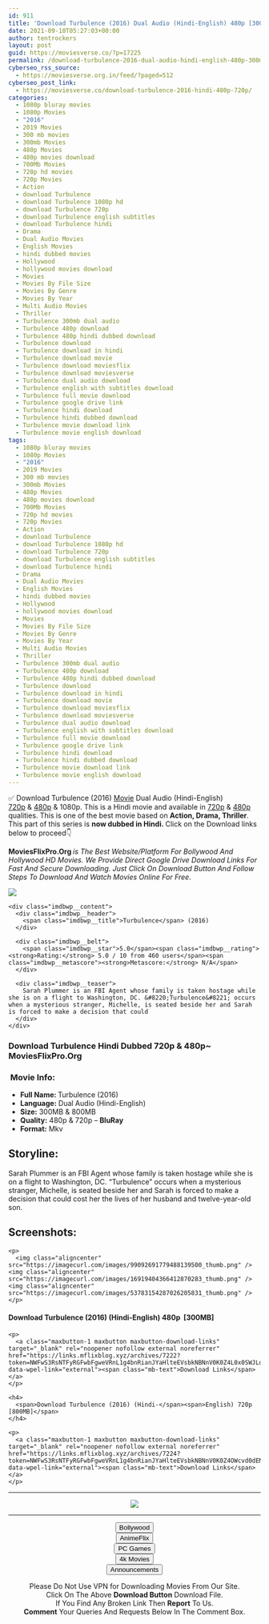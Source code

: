 ```yaml
---
id: 911
title: 'Download Turbulence (2016) Dual Audio (Hindi-English) 480p [300MB] || 720p [800MB]'
date: 2021-09-10T05:27:03+00:00
author: tentrockers
layout: post
guid: https://moviesverse.co/?p=17225
permalink: /download-turbulence-2016-dual-audio-hindi-english-480p-300mb-720p-800mb/
cyberseo_rss_source:
  - https://moviesverse.org.in/feed/?paged=512
cyberseo_post_link:
  - https://moviesverse.co/download-turbulence-2016-hindi-480p-720p/
categories:
  - 1080p bluray movies
  - 1080p Movies
  - "2016"
  - 2019 Movies
  - 300 mb movies
  - 300mb Movies
  - 480p Movies
  - 480p movies download
  - 700Mb Movies
  - 720p hd movies
  - 720p Movies
  - Action
  - download Turbulence
  - download Turbulence 1080p hd
  - download Turbulence 720p
  - download Turbulence english subtitles
  - download Turbulence hindi
  - Drama
  - Dual Audio Movies
  - English Movies
  - hindi dubbed movies
  - Hollywood
  - hollywood movies download
  - Movies
  - Movies By File Size
  - Movies By Genre
  - Movies By Year
  - Multi Audio Movies
  - Thriller
  - Turbulence 300mb dual audio
  - Turbulence 480p download
  - Turbulence 480p hindi dubbed download
  - Turbulence download
  - Turbulence download in hindi
  - Turbulence download movie
  - Turbulence download moviesflix
  - Turbulence download moviesverse
  - Turbulence dual audio download
  - Turbulence english with subtitles download
  - Turbulence full movie download
  - Turbulence google drive link
  - Turbulence hindi download
  - Turbulence hindi dubbed download
  - Turbulence movie download link
  - Turbulence movie english download
tags:
  - 1080p bluray movies
  - 1080p Movies
  - "2016"
  - 2019 Movies
  - 300 mb movies
  - 300mb Movies
  - 480p Movies
  - 480p movies download
  - 700Mb Movies
  - 720p hd movies
  - 720p Movies
  - Action
  - download Turbulence
  - download Turbulence 1080p hd
  - download Turbulence 720p
  - download Turbulence english subtitles
  - download Turbulence hindi
  - Drama
  - Dual Audio Movies
  - English Movies
  - hindi dubbed movies
  - Hollywood
  - hollywood movies download
  - Movies
  - Movies By File Size
  - Movies By Genre
  - Movies By Year
  - Multi Audio Movies
  - Thriller
  - Turbulence 300mb dual audio
  - Turbulence 480p download
  - Turbulence 480p hindi dubbed download
  - Turbulence download
  - Turbulence download in hindi
  - Turbulence download movie
  - Turbulence download moviesflix
  - Turbulence download moviesverse
  - Turbulence dual audio download
  - Turbulence english with subtitles download
  - Turbulence full movie download
  - Turbulence google drive link
  - Turbulence hindi download
  - Turbulence hindi dubbed download
  - Turbulence movie download link
  - Turbulence movie english download
---
```

<div class="thecontent clearfix">
  <p>
    ✅ Download Turbulence (2016) <a href="https://moviesverse.co/category/movies/" data-wpel-link="internal">Movie</a> Dual Audio (Hindi-English) <a href="https://moviesverse.co/720p-movies/" data-wpel-link="internal">720p</a>&nbsp;&&nbsp;<a href="https://moviesverse.co/480p-movies/" data-wpel-link="internal">480p</a> & 1080p. This is a Hindi movie and available in <a href="https://moviesverse.co/720p-movies/" data-wpel-link="internal">720p</a>&nbsp;&&nbsp;<a href="https://moviesverse.co/480p-movies/" data-wpel-link="internal">480p</a> qualities. This is one of the best movie based on <strong>Action, Drama, Thriller</strong>. This part of this series is <strong>now dubbed in <span>Hindi.&nbsp;</span></strong><span>Click on the Download links below to proceed👇</span>
  </p>
  
  <p>
    <strong><span>MoviesFlixPro.Org&nbsp;</span></strong><em>is The Best Website/Platform For Bollywood And Hollywood HD Movies. We Provide Direct Google Drive Download Links For Fast And Secure Downloading. Just Click On Download Button And Follow Steps To&nbsp;Download And Watch Movies Online For Free.</em>
  </p>
  
  <div class="imdbwp imdbwp--movie dark">
    <div class="imdbwp__thumb">
      <a class="imdbwp__link" target="_blank" title="Turbulence" href="https://www.imdb.com/title/tt5592256/" rel="nofollow external noopener noreferrer" data-wpel-link="external"><img class="imdbwp__img" src="https://m.media-amazon.com/images/M/MV5BMTU3MWY0MDMtZWY0MC00MTRmLTkxMDgtZTdlNjRjMTA2NzE2XkEyXkFqcGdeQXVyMjI0ODc0NTI@._V1_SX300.jpg" /></a>
    </div>
    
    <div class="imdbwp__content">
      <div class="imdbwp__header">
        <span class="imdbwp__title">Turbulence</span> (2016)
      </div>
      
      <div class="imdbwp__belt">
        <span class="imdbwp__star">5.0</span><span class="imdbwp__rating"><strong>Rating:</strong> 5.0 / 10 from 460 users</span><span class="imdbwp__metascore"><strong>Metascore:</strong> N/A</span>
      </div>
      
      <div class="imdbwp__teaser">
        Sarah Plummer is an FBI Agent whose family is taken hostage while she is on a flight to Washington, DC. &#8220;Turbulence&#8221; occurs when a mysterious stranger, Michelle, is seated beside her and Sarah is forced to make a decision that could
      </div>
    </div>
  </div>
  
  <h3>
    <span>Download Turbulence Hindi Dubbed 720p & 480p~ MoviesFlixPro.Org</span>
  </h3>
  
  <h3>
    <span>&nbsp;Movie Info:&nbsp;</span>
  </h3>
  
  <ul>
    <li>
      <strong>Full Name: </strong>Turbulence (2016)
    </li>
    <li>
      <strong>Language:</strong> Dual Audio (Hindi-English)
    </li>
    <li>
      <strong>Size:</strong> 300MB & 800MB
    </li>
    <li>
      <strong>Quality:</strong> 480p & 720p – <span><strong>BluRay</strong></span>
    </li>
    <li>
      <strong>Format:</strong>&nbsp;Mkv
    </li>
  </ul>
  
  <h2>
    <span>Storyline:</span>
  </h2>
  
  <p>
    Sarah Plummer is an FBI Agent whose family is taken hostage while she is on a flight to Washington, DC. “Turbulence” occurs when a mysterious stranger, Michelle, is seated beside her and Sarah is forced to make a decision that could cost her the lives of her husband and twelve-year-old son.
  </p>
  
  <div class="summary_text">
    <h2>
      <span>Screenshots:</span>
    </h2>
    
    <p>
      <img class="aligncenter" src="https://imagecurl.com/images/99092691779488139500_thumb.png" /><img class="aligncenter" src="https://imagecurl.com/images/16919404366412870283_thumb.png" /><img class="aligncenter" src="https://imagecurl.com/images/53783154287026205831_thumb.png" />
    </p>
  </div>
  
  <div class="inline canwrap">
    <h4>
      <span>Download Turbulence (2016) (Hindi-English) </span><span>480p&nbsp; [300MB]</span>
    </h4>
    
    <p>
      <a class="maxbutton-1 maxbutton maxbutton-download-links" target="_blank" rel="noopener nofollow external noreferrer" href="https://links.mflixblog.xyz/archives/7222?token=NWFwS3RsNTFyRGFwbFgweVRnL1g4bnRianJYaHlteEVsbkNBNnV0K0Z4L0x0SWJLdU5Fc3A0dVJVRENNK1Nleg" data-wpel-link="external"><span class="mb-text">Download Links</span></a>
    </p>
    
    <h4>
      <span>Download Turbulence (2016) (Hindi-</span><span>English) 720p [800MB]</span>
    </h4>
    
    <p>
      <a class="maxbutton-1 maxbutton maxbutton-download-links" target="_blank" rel="noopener nofollow external noreferrer" href="https://links.mflixblog.xyz/archives/7224?token=NWFwS3RsNTFyRGFwbFgweVRnL1g4bnRianJYaHlteEVsbkNBNnV0K0Z4OWcvd0dEMzFERkhDQUVnaGRvbDJtbA" data-wpel-link="external"><span class="mb-text">Download Links</span></a>
    </p>
  </div>
</div>

<center>
  </p> 
  
  <hr />
  
  <p>
    <a href="http://gdrivepro.xyz/join.php" data-wpel-link="external" target="_blank" rel="nofollow external noopener noreferrer"><img src="https://i.imgur.com/FhMdWdW.png" /></a>
  </p>
  
  <hr />
  
  <p>
    <a href="https://dogemovies.xyz" target="_blank" data-wpel-link="external" rel="nofollow external noopener noreferrer"><button class="button button5">Bollywood</button></a><br /> <a href="https://animeflix.in" target="_blank" data-wpel-link="external" rel="nofollow external noopener noreferrer"><button class="button button5">AnimeFlix</button></a><br /> <a href="https://gamesflix.net/" target="_blank" data-wpel-link="external" rel="nofollow external noopener noreferrer"><button class="button button5">PC Games</button></a><br /> <a href="https://uhdmovies.in" target="_blank" data-wpel-link="external" rel="nofollow external noopener noreferrer"><button class="button button5">4k Movies</button></a><br /> <a href="https://moviesverse.co/announcements/" target="_blank" data-wpel-link="internal" rel="noopener"><button class="button button5">Announcements</button></a>
  </p>
  
  <div class="alert alert-danger">
    Please Do Not Use VPN for Downloading Movies From Our Site.
  </div>
  
  <div class="alert alert-success">
    Click On The Above <strong>Download Button</strong> Download File.
  </div>
  
  <div class="alert alert-warning">
    If You Find Any Broken Link Then <strong>Report</strong> To Us.
  </div>
  
  <div class="alert alert-info">
    <strong>Comment</strong> Your Queries And Requests Below In The Comment Box.
  </div>
  
  <p>
    </center>
  </p>